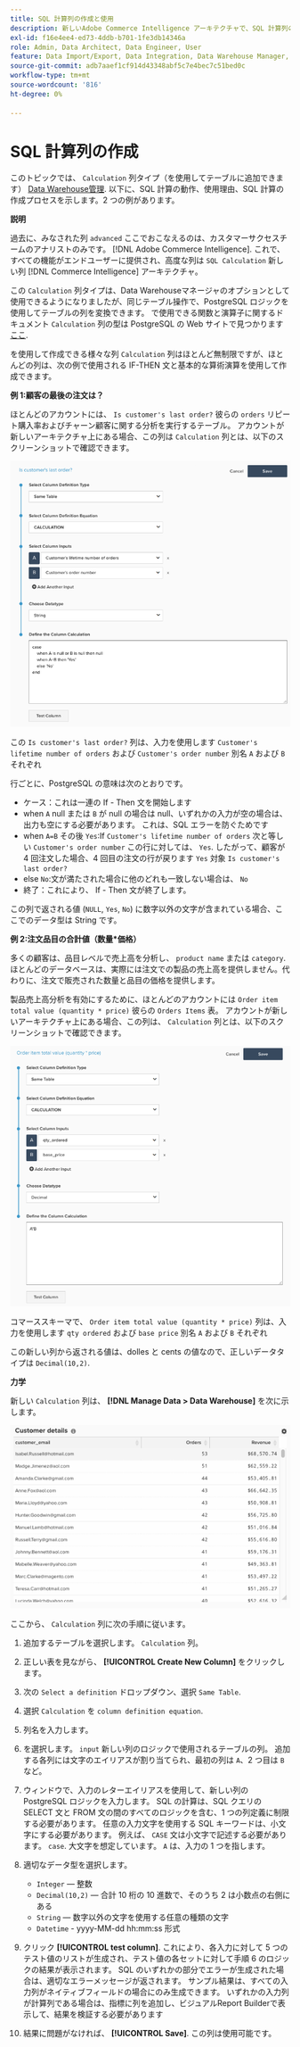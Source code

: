```yaml
---
title: SQL 計算列の作成と使用
description: 新しいAdobe Commerce Intelligence アーキテクチャで、SQL 計算列の形式で高度な列を作成する方法を説明します。
exl-id: f16e4ee4-ed73-4ddb-b701-1fe3db14346a
role: Admin, Data Architect, Data Engineer, User
feature: Data Import/Export, Data Integration, Data Warehouse Manager, SQL Report Builder, Commerce Tables
source-git-commit: adb7aaef1cf914d43348abf5c7e4bec7c51bed0c
workflow-type: tm+mt
source-wordcount: '816'
ht-degree: 0%

---
```


# SQL 計算列の作成

このトピックでは、 `Calculation` 列タイプ（を使用してテーブルに追加できます） [Data Warehouse管理](../data-warehouse-mgr/tour-dwm.md). 以下に、SQL 計算の動作、使用理由、SQL 計算の作成プロセスを示します。2 つの例があります。

**説明**

過去に、みなされた列 `advanced` ここでおこなえるのは、カスタマーサクセスチームのアナリストのみです。 [!DNL Adobe Commerce Intelligence]. これで、すべての機能がエンドユーザーに提供され、高度な列は `SQL Calculation` 新しい列 [!DNL Commerce Intelligence] アーキテクチャ。

この `Calculation` 列タイプは、Data Warehouseマネージャのオプションとして使用できるようになりましたが、同じテーブル操作で、PostgreSQL ロジックを使用してテーブルの列を変換できます。 で使用できる関数と演算子に関するドキュメント `Calculation` 列の型は PostgreSQL の Web サイトで見つかります [ここ](https://www.postgresql.org/docs/9.6/functions.html).

を使用して作成できる様々な列 `Calculation` 列はほとんど無制限ですが、ほとんどの列は、次の例で使用される IF-THEN 文と基本的な算術演算を使用して作成できます。

**例 1:顧客の最後の注文は？**

ほとんどのアカウントには、 `Is customer's last order?` 彼らの `orders` リピート購入率およびチャーン顧客に関する分析を実行するテーブル。 アカウントが新しいアーキテクチャ上にある場合、この列は `Calculation` 列とは、以下のスクリーンショットで確認できます。

![](../../assets/Is_customer_s_last_order.png)

この `Is customer's last order?` 列は、入力を使用します `Customer's lifetime number of orders` および `Customer's order number` 別名 `A` および `B` それぞれ

行ごとに、PostgreSQL の意味は次のとおりです。

* ケース：これは一連の If - Then 文を開始します
* when `A` null または `B` が null の場合は null、いずれかの入力が空の場合は、出力も空にする必要があります。 これは、SQL エラーを防ぐためです
* when `A=B` その後 `Yes`:If `Customer's lifetime number of orders` 次と等しい `Customer's order number` この行に対しては、 `Yes`. したがって、顧客が 4 回注文した場合、4 回目の注文の行が戻ります `Yes` 対象 `Is customer's last order?`
* else `No`:文が満たされた場合に他のどれも一致しない場合は、 `No`
* 終了：これにより、 If - Then 文が終了します。

この列で返される値 (`NULL`, `Yes`, `No`) に数字以外の文字が含まれている場合、ここでのデータ型は String です。

**例 2:注文品目の合計値（数量*価格）**

多くの顧客は、品目レベルで売上高を分析し、 `product name` または `category`. ほとんどのデータベースは、実際には注文での製品の売上高を提供しません。代わりに、注文で販売された数量と品目の価格を提供します。

製品売上高分析を有効にするために、ほとんどのアカウントには `Order item total value (quantity * price)` 彼らの `Orders Items` 表。 アカウントが新しいアーキテクチャ上にある場合、この列は、 `Calculation` 列とは、以下のスクリーンショットで確認できます。

![](../../assets/Order_item_total_value.png)

コマーススキーマで、 `Order item total value (quantity * price)` 列は、入力を使用します `qty ordered` および `base price` 別名 `A` および `B` それぞれ

この新しい列から返される値は、dolles と cents の値なので、正しいデータタイプは `Decimal(10,2)`.

**力学**

新しい `Calculation` 列は、 **[!DNL Manage Data > Data Warehouse]** を次に示します。

![](../../assets/blobid2.png)

ここから、 `Calculation` 列に次の手順に従います。

1. 追加するテーブルを選択します。 `Calculation` 列。
1. 正しい表を見ながら、 **[!UICONTROL Create New Column]** をクリックします。
1. 次の `Select a definition` ドロップダウン、選択 `Same Table`.
1. 選択 `Calculation` を `column definition equation`.
1. 列名を入力します。
1. を選択します。 `input` 新しい列のロジックで使用されるテーブルの列。 追加する各列には文字のエイリアスが割り当てられ、最初の列は `A`、2 つ目は `B` など。
1. ウィンドウで、入力のレターエイリアスを使用して、新しい列の PostgreSQL ロジックを入力します。 SQL の計算は、SQL クエリの SELECT 文と FROM 文の間のすべてのロジックを含む、1 つの列定義に制限する必要があります。 任意の入力文字を使用する SQL キーワードは、小文字にする必要があります。 例えば、 `CASE` 文は小文字で記述する必要があります。 `case`. 大文字を想定しています。 `A` は、入力の 1 つを指します。
1. 適切なデータ型を選択します。
   * `Integer`  — 整数
   * `Decimal(10,2)`  — 合計 10 桁の 10 進数で、そのうち 2 は小数点の右側にある
   * `String`  — 数字以外の文字を使用する任意の種類の文字
   * `Datetime` - yyyy-MM-dd hh:mm:ss 形式

1. クリック **[!UICONTROL test column]**. これにより、各入力に対して 5 つのテスト値のリストが生成され、テスト値の各セットに対して手順 6 のロジックの結果が表示されます。 SQL のいずれかの部分でエラーが生成された場合は、適切なエラーメッセージが返されます。 サンプル結果は、すべての入力列がネイティブフィールドの場合にのみ生成できます。 いずれかの入力列が計算列である場合は、指標に列を追加し、ビジュアルReport Builderで表示して、結果を検証する必要があります

1. 結果に問題がなければ、 **[!UICONTROL Save]**. この列は使用可能です。
